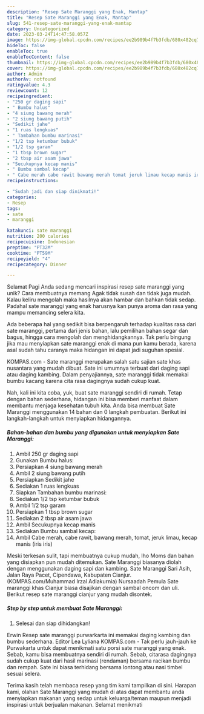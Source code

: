 ```yaml
---
description: "Resep Sate Maranggi yang Enak, Mantap"
title: "Resep Sate Maranggi yang Enak, Mantap"
slug: 541-resep-sate-maranggi-yang-enak-mantap
category: Uncategorized
date: 2023-03-24T14:47:58.057Z
image: https://img-global.cpcdn.com/recipes/ee2b989b4f7b3fdb/680x482cq70/sate-maranggi-foto-resep-utama.jpg
hideToc: false
enableToc: true
enableTocContent: false
thumbnail: https://img-global.cpcdn.com/recipes/ee2b989b4f7b3fdb/680x482cq70/sate-maranggi-foto-resep-utama.jpg
cover: https://img-global.cpcdn.com/recipes/ee2b989b4f7b3fdb/680x482cq70/sate-maranggi-foto-resep-utama.jpg
author: Admin
authorAv: notfound
ratingvalue: 4.3
reviewcount: 12
recipeingredient:
- "250 gr daging sapi"
- " Bumbu halus"
- "4 siung bawang merah"
- "2 siung bawang putih"
- "Sedikit jahe"
- "1 ruas lengkuas"
- " Tambahan bumbu marinasi"
- "1/2 tsp ketumbar bubuk"
- "1/2 tsp garam"
- "1 tbsp brown sugar"
- "2 tbsp air asam jawa"
- "Secukupnya kecap manis"
- " Bumbu sambal kecap"
- " Cabe merah cabe rawit bawang merah tomat jeruk limau kecap manis iris iris"
recipeinstructions:

- "Sudah jadi dan siap dinikmati!"
categories:
- Resep
tags:
- sate
- maranggi

katakunci: sate maranggi 
nutrition: 200 calories
recipecuisine: Indonesian
preptime: "PT32M"
cooktime: "PT59M"
recipeyield: "4"
recipecategory: Dinner

---
```



Selamat Pagi Anda sedang mencari inspirasi resep sate maranggi yang unik? Cara membuatnya memang Agak tidak susah dan tidak juga mudah. Kalau keliru mengolah maka hasilnya akan hambar dan bahkan tidak sedap. Padahal sate maranggi yang enak harusnya kan punya aroma dan rasa yang mampu memancing selera kita.


Ada beberapa hal yang sedikit bisa berpengaruh terhadap kualitas rasa dari sate maranggi, pertama dari jenis bahan, lalu pemilihan bahan segar dan bagus, hingga cara mengolah dan menghidangkannya. Tak perlu bingung jika mau menyiapkan sate maranggi enak di mana pun kamu berada, karena asal sudah tahu caranya maka hidangan ini dapat jadi suguhan spesial.

KOMPAS.com - Sate maranggi merupakan salah satu sajian sate khas nusantara yang mudah dibuat. Sate ini umumnya terbuat dari daging sapi atau daging kambing. Dalam penyajiannya, sate maranggi tidak memakai bumbu kacang karena cita rasa dagingnya sudah cukup kuat.


Nah, kali ini kita coba, yuk, buat sate maranggi sendiri di rumah. Tetap dengan bahan sederhana, hidangan ini bisa memberi manfaat dalam membantu menjaga kesehatan tubuh kita. Anda bisa membuat Sate Maranggi menggunakan 14 bahan dan 0 langkah pembuatan. Berikut ini langkah-langkah untuk menyiapkan hidangannya.

<!--inarticleads1-->

##### Bahan-bahan dan bumbu yang digunakan untuk menyiapkan Sate Maranggi:

1. Ambil 250 gr daging sapi
1. Gunakan  Bumbu halus:
1. Persiapkan 4 siung bawang merah
1. Ambil 2 siung bawang putih
1. Persiapkan Sedikit jahe
1. Sediakan 1 ruas lengkuas
1. Siapkan  Tambahan bumbu marinasi:
1. Sediakan 1/2 tsp ketumbar bubuk
1. Ambil 1/2 tsp garam
1. Persiapkan 1 tbsp brown sugar
1. Sediakan 2 tbsp air asam jawa
1. Ambil Secukupnya kecap manis
1. Sediakan  Bumbu sambal kecap:
1. Ambil  Cabe merah, cabe rawit, bawang merah, tomat, jeruk limau, kecap manis (iris iris)


Meski terkesan sulit, tapi membuatnya cukup mudah, lho Moms dan bahan yang disiapkan pun mudah ditemukan. Sate Maranggi biasanya diolah dengan menggunakan daging sapi dan kambing. Sate Maranggi Sari Asih, Jalan Raya Pacet, Cipendawa, Kabupaten Cianjur. (KOMPAS.com/Muhammad Irzal Adiakurnia) Nursaadah Pemula Sate maranggi khas Cianjur biasa disajikan dengan sambal oncom dan uli. Berikut resep sate maranggi cianjur yang mudah disontek. 

<!--inarticleads2-->

##### Step by step untuk membuat Sate Maranggi:


1. Selesai dan siap dihidangkan!

Erwin Resep sate maranggi purwarkarta ini memakai daging kambing dan bumbu sederhana. Editor Lea Lyliana KOMPAS.com - Tak perlu jauh-jauh ke Purwakarta untuk dapat menikmati satu porsi sate maranggi yang enak. Sebab, kamu bisa membuatnya sendiri di rumah. Sebab, citarasa dagingnya sudah cukup kuat dari hasil marinasi (rendaman) bersama racikan bumbu dan rempah. Sate ini biasa terhidang bersama lontong atau nasi timbel sesuai selera. 

Terima kasih telah membaca resep yang tim kami tampilkan di sini. Harapan kami, olahan Sate Maranggi yang mudah di atas dapat membantu anda menyiapkan makanan yang sedap untuk keluarga/teman maupun menjadi inspirasi untuk berjualan makanan. Selamat menikmati
